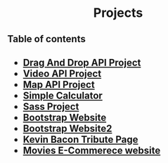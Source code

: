 <div align="center">
<h1>Projects</h1>
</div>

<h2>Table of contents<h2>

- [Drag And Drop API Project](https://github.com/mazenadel19/drag-and-drop-API)
- [Video API Project](https://github.com/mazenadel19/Video-API-Project)
- [Map API Project](https://github.com/mazenadel19/map-API)
- [Simple Calculator](https://github.com/mazenadel19/simple-calculator)
- [Sass Project](https://github.com/mazenadel19/scss-project)
- [Bootstrap Website](https://github.com/mazenadel19/bootstrap-simple-website)
- [Bootstrap Website2](https://github.com/mazenadel19/bootstrap-simple-website2)
- [Kevin Bacon Tribute Page](https://github.com/mazenadel19/a-kevin-bacon-tribute)
- [Movies E-Commerece website](https://github.com/mazenadel19/Movies-Ecommerce-Webiste)

